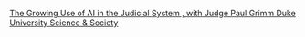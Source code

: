 [The Growing Use of AI in the Judicial System , with Judge Paul Grimm   Duke University Science & Society](https://qi.tc/qi/112064)